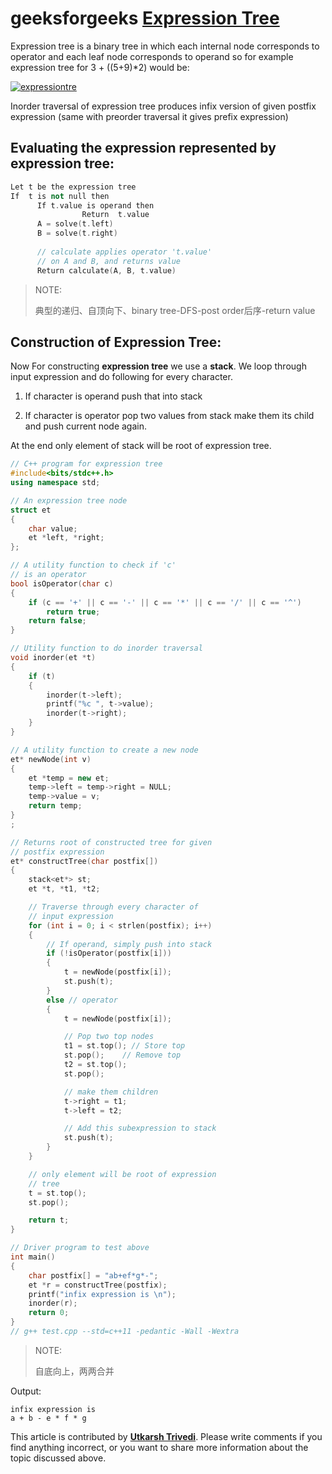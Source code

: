 # geeksforgeeks [Expression Tree](https://www.geeksforgeeks.org/expression-tree/)

Expression tree is a binary tree in which each internal node corresponds to operator and each leaf node corresponds to operand so for example expression tree for 3 + ((5+9)*2) would be: 

 [![expressiontre](https://media.geeksforgeeks.org/wp-content/uploads/expression-tree.png)](https://media.geeksforgeeks.org/wp-content/uploads/expression-tree.png) 

 Inorder traversal of expression tree produces infix version of given postfix expression (same with preorder traversal it gives prefix expression) 

##  Evaluating the expression represented by expression tree: 

```c++
Let t be the expression tree
If  t is not null then
      If t.value is operand then  
                Return  t.value
      A = solve(t.left)
      B = solve(t.right)
 
      // calculate applies operator 't.value' 
      // on A and B, and returns value
      Return calculate(A, B, t.value)
```

> NOTE: 
>
> 典型的递归、自顶向下、binary tree-DFS-post order后序-return value



##  Construction of Expression Tree: 

Now For constructing **expression tree** we use a **stack**. We loop through input expression and do following for every character.

1) If character is operand push that into stack

2) If character is operator pop two values from stack make them its child and push current node again.

At the end only element of stack will be root of expression tree. 

```C++
// C++ program for expression tree
#include<bits/stdc++.h>
using namespace std;

// An expression tree node
struct et
{
	char value;
	et *left, *right;
};

// A utility function to check if 'c'
// is an operator
bool isOperator(char c)
{
	if (c == '+' || c == '-' || c == '*' || c == '/' || c == '^')
		return true;
	return false;
}

// Utility function to do inorder traversal
void inorder(et *t)
{
	if (t)
	{
		inorder(t->left);
		printf("%c ", t->value);
		inorder(t->right);
	}
}

// A utility function to create a new node
et* newNode(int v)
{
	et *temp = new et;
	temp->left = temp->right = NULL;
	temp->value = v;
	return temp;
}
;

// Returns root of constructed tree for given
// postfix expression
et* constructTree(char postfix[])
{
	stack<et*> st;
	et *t, *t1, *t2;

	// Traverse through every character of
	// input expression
	for (int i = 0; i < strlen(postfix); i++)
	{
		// If operand, simply push into stack
		if (!isOperator(postfix[i]))
		{
			t = newNode(postfix[i]);
			st.push(t);
		}
		else // operator
		{
			t = newNode(postfix[i]);

			// Pop two top nodes
			t1 = st.top(); // Store top
			st.pop();	 // Remove top
			t2 = st.top();
			st.pop();

			// make them children
			t->right = t1;
			t->left = t2;

			// Add this subexpression to stack
			st.push(t);
		}
	}

	// only element will be root of expression
	// tree
	t = st.top();
	st.pop();

	return t;
}

// Driver program to test above
int main()
{
	char postfix[] = "ab+ef*g*-";
	et *r = constructTree(postfix);
	printf("infix expression is \n");
	inorder(r);
	return 0;
}
// g++ test.cpp --std=c++11 -pedantic -Wall -Wextra

```

> NOTE: 
>
> 自底向上，两两合并

Output:

```
infix expression is
a + b - e * f * g
```

This article is contributed by [**Utkarsh Trivedi**](https://www.linkedin.com/pub/utkarsh-trivedi/a7/69/253). Please write comments if you find anything incorrect, or you want to share more information about the topic discussed above.

